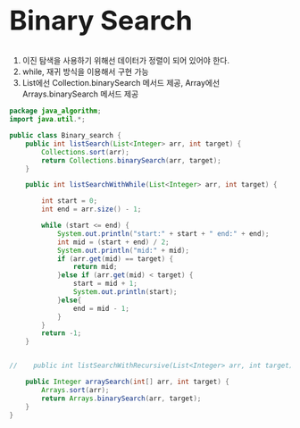 <h1 style="font-size: 48px;">Binary Search</h1>

1. 이진 탐색을 사용하기 위해선 데이터가 정렬이 되어 있어야 한다.
2. while, 재귀 방식을 이용해서 구현 가능
3. List에선 Collection.binarySearch 메서드 제공, Array에선 Arrays.binarySearch 메서드 제공

```java
package java_algorithm;
import java.util.*;

public class Binary_search {
    public int listSearch(List<Integer> arr, int target) {
        Collections.sort(arr);
        return Collections.binarySearch(arr, target);
    }

    public int listSearchWithWhile(List<Integer> arr, int target) {

        int start = 0;
        int end = arr.size() - 1;

        while (start <= end) {
            System.out.println("start:" + start + " end:" + end);
            int mid = (start + end) / 2;
            System.out.println("mid:" + mid);
            if (arr.get(mid) == target) {
                return mid;
            }else if (arr.get(mid) < target) {
                start = mid + 1;
                System.out.println(start);
            }else{
                end = mid - 1;
            }
        }
        return -1;
    }


//    public int listSearchWithRecursive(List<Integer> arr, int target) {}

    public Integer arraySearch(int[] arr, int target) {
        Arrays.sort(arr);
        return Arrays.binarySearch(arr, target);
    }
}

```